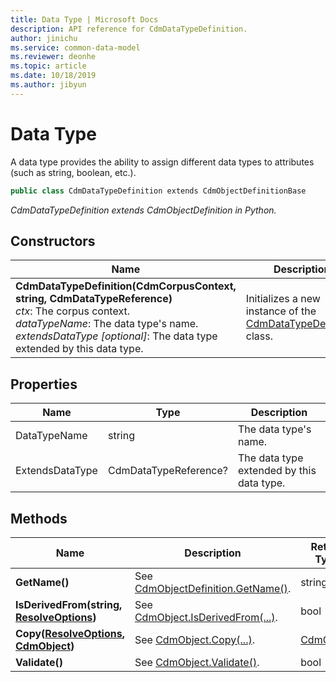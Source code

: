 ```yaml
---
title: Data Type | Microsoft Docs
description: API reference for CdmDataTypeDefinition.
author: jinichu
ms.service: common-data-model
ms.reviewer: deonhe 
ms.topic: article
ms.date: 10/18/2019
ms.author: jibyun
---
```


# Data Type

A data type provides the ability to assign different data types to attributes (such as string, boolean, etc.).

```csharp
public class CdmDataTypeDefinition extends CdmObjectDefinitionBase
```
*CdmDataTypeDefinition extends CdmObjectDefinition in Python.*

## Constructors
|Name|Description|
|---|---|
|**CdmDataTypeDefinition(CdmCorpusContext, string, CdmDataTypeReference)**<br/>*ctx*: The corpus context.<br/>*dataTypeName*: The data type's name.<br/>*extendsDataType [optional]*: The data type extended by this data type.|Initializes a new instance of the [CdmDataTypeDefinition](datatype.md) class.|

## Properties
|Name|Type|Description|
|---|---|---|
|DataTypeName|string|The data type's name.|
|ExtendsDataType|CdmDataTypeReference?|The data type extended by this data type.|

## Methods
|Name|Description|Return Type|
|---|---|---|
|**GetName()**|See [CdmObjectDefinition.GetName()](cdmobjectdefinition.md#methods).|string|
|**IsDerivedFrom(string, [ResolveOptions](../utilities/resolveoptions.md))**|See  [CdmObject.IsDerivedFrom(...)](cdmobject.md#methods).|bool|
|**Copy([ResolveOptions](../utilities/resolveoptions.md), [CdmObject](cdmobject.md))**|See [CdmObject.Copy(...)](cdmobject.md#methods).|[CdmObject](cdmobject.md)|
|**Validate()**|See [CdmObject.Validate()](cdmobject.md#methods).|bool|

